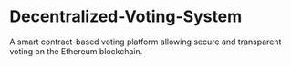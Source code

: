 # Decentralized-Voting-System
A smart contract-based voting platform allowing secure and transparent voting on the Ethereum blockchain.
